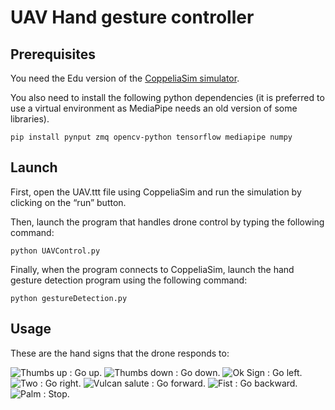 # UAV Hand gesture controller

## Prerequisites

You need the Edu version of the [CoppeliaSim simulator](https://www.coppeliarobotics.com/downloads). 

You also need to install the following python dependencies (it is preferred to use a virtual environment as MediaPipe needs an old version of some libraries).

```
pip install pynput zmq opencv-python tensorflow mediapipe numpy
```

## Launch

First, open the UAV.ttt file using CoppeliaSim and run the simulation by clicking on the “run”
button.

Then, launch the program that handles drone control by typing the following command:

```
python UAVControl.py
```

Finally, when the program connects to CoppeliaSim, launch the hand gesture detection program
using the following command:

```
python gestureDetection.py
```
## Usage

These are the hand signs that the drone responds to:

![Thumbs up]() : Go up.
![Thumbs down]() : Go down.
![Ok Sign]() : Go left.
![Two]() : Go right.
![Vulcan salute]() : Go forward.
![Fist]() : Go backward.
![Palm]() : Stop.

